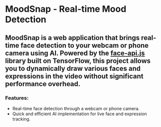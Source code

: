 # MoodSnap - Real-time Mood Detection
## MoodSnap is a web application that brings real-time face detection to your webcam or phone camera using AI. Powered by the [face-api.js](https://github.com/justadudewhohacks/face-api.js) library built on TensorFlow, this project allows you to dynamically draw various faces and expressions in the video without significant performance overhead.
### Features:
* Real-time face detection through a webcam or phone camera.
* Quick and efficient AI implementation for live face and expression tracking.

